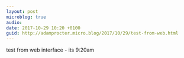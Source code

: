 ```yaml
---
layout: post
microblog: true
audio: 
date: 2017-10-29 10:20 +0100
guid: http://adamprocter.micro.blog/2017/10/29/test-from-web.html
---
```

test from web interface - its 9:20am
